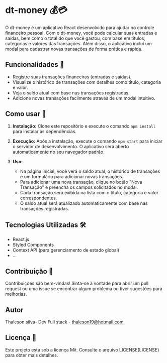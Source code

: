 # dt-money 💰💳

O dt-money é um aplicativo React desenvolvido para ajudar no controle financeiro pessoal. Com o dt-money, você pode calcular suas entradas e saídas, bem como o total do que você gastou, com base em títulos, categorias e valores das transações. Além disso, o aplicativo inclui um modal para cadastrar novas transações de forma prática e rápida.

## Funcionalidades 🚀

- Registre suas transações financeiras (entradas e saídas).
- Visualize o histórico de transações com detalhes como título, categoria e valor.
- Veja o saldo atual com base nas transações registradas.
- Adicione novas transações facilmente através de um modal intuitivo.

## Como usar 📝

1. **Instalação:**
   Clone este repositório e execute o comando `npm install` para instalar as dependências.

2. **Execução:**
   Após a instalação, execute o comando `npm start` para iniciar o servidor de desenvolvimento. O aplicativo será aberto automaticamente no seu navegador padrão.

3. **Uso:**
   - Na página inicial, você verá o saldo atual, o histórico de transações e um formulário para adicionar novas transações.
   - Para adicionar uma nova transação, clique no botão "Nova Transação" e preencha os campos solicitados no modal.
   - Cada transação será exibida na lista com o título, categoria e valor correspondentes.
   - O saldo atual será atualizado automaticamente com base nas transações registradas.

## Tecnologias Utilizadas 🛠️

- React.js
- Styled Components
- Context API (para gerenciamento de estado global)
- ...

## Contribuição 🤝

Contribuições são bem-vindas! Sinta-se à vontade para abrir um pull request ou uma issue se encontrar algum problema ou tiver sugestões para melhorias.

## Autor

Thaleson silva- Dev Full stack - thaleson19@hotmail.com

## Licença 📄

Este projeto está sob a licença Mit. Consulte o arquivo LICENSE(LICENSE) para obter mais detalhes.
